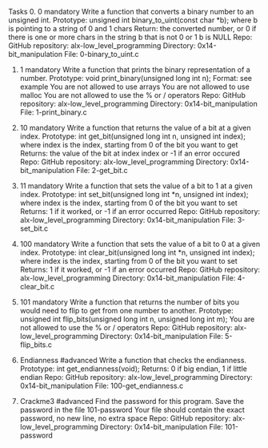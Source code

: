 Tasks
0. 0
mandatory
Write a function that converts a binary number to an unsigned int.
Prototype: unsigned int binary_to_uint(const char *b);
where b is pointing to a string of 0 and 1 chars
Return: the converted number, or 0 if
there is one or more chars in the string b that is not 0 or 1
b is NULL
Repo:
GitHub repository: alx-low_level_programming
Directory: 0x14-bit_manipulation
File: 0-binary_to_uint.c
   
1. 1
mandatory
Write a function that prints the binary representation of a number.
Prototype: void print_binary(unsigned long int n);
Format: see example
You are not allowed to use arrays
You are not allowed to use malloc
You are not allowed to use the % or / operators
Repo:
GitHub repository: alx-low_level_programming
Directory: 0x14-bit_manipulation
File: 1-print_binary.c
   
2. 10
mandatory
Write a function that returns the value of a bit at a given index.
Prototype: int get_bit(unsigned long int n, unsigned int index);
where index is the index, starting from 0 of the bit you want to get
Returns: the value of the bit at index index or -1 if an error occured 
Repo:
GitHub repository: alx-low_level_programming
Directory: 0x14-bit_manipulation
File: 2-get_bit.c
   
3. 11
mandatory
Write a function that sets the value of a bit to 1 at a given index.
Prototype: int set_bit(unsigned long int *n, unsigned int index);
where index is the index, starting from 0 of the bit you want to set
Returns: 1 if it worked, or -1 if an error occurred
Repo:
GitHub repository: alx-low_level_programming
Directory: 0x14-bit_manipulation
File: 3-set_bit.c
   
4. 100
mandatory
Write a function that sets the value of a bit to 0 at a given index.
Prototype: int clear_bit(unsigned long int *n, unsigned int index);
where index is the index, starting from 0 of the bit you want to set
Returns: 1 if it worked, or -1 if an error occurred
Repo:
GitHub repository: alx-low_level_programming
Directory: 0x14-bit_manipulation
File: 4-clear_bit.c
   
5. 101
mandatory
Write a function that returns the number of bits you would need to flip to get from one number to another.
Prototype: unsigned int flip_bits(unsigned long int n, unsigned long int m);
You are not allowed to use the % or / operators
Repo:
GitHub repository: alx-low_level_programming
Directory: 0x14-bit_manipulation
File: 5-flip_bits.c
   
6. Endianness
#advanced
Write a function that checks the endianness.
Prototype: int get_endianness(void);
Returns: 0 if big endian, 1 if little endian
Repo:
GitHub repository: alx-low_level_programming
Directory: 0x14-bit_manipulation
File: 100-get_endianness.c
   
7. Crackme3
#advanced
Find the password for this program.
Save the password in the file 101-password
Your file should contain the exact password, no new line, no extra space
Repo:
GitHub repository: alx-low_level_programming
Directory: 0x14-bit_manipulation
File: 101-password
    
